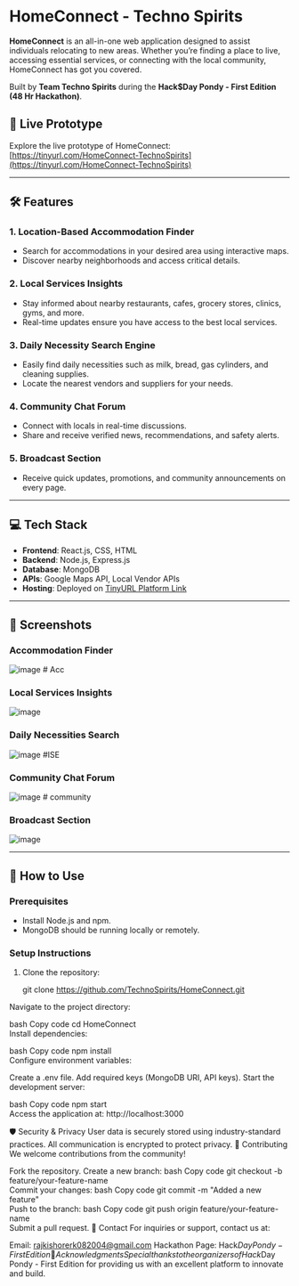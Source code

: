 # HomeConnect - Techno Spirits  

**HomeConnect** is an all-in-one web application designed to assist individuals relocating to new areas. Whether you’re finding a place to live, accessing essential services, or connecting with the local community, HomeConnect has got you covered.  

Built by **Team Techno Spirits** during the **Hack$Day Pondy - First Edition (48 Hr Hackathon)**.  

## 🚀 Live Prototype  
Explore the live prototype of HomeConnect: [https://tinyurl.com/HomeConnect-TechnoSpirits](https://tinyurl.com/HomeConnect-TechnoSpirits)  

---

## 🛠 Features  

### 1. **Location-Based Accommodation Finder**  
- Search for accommodations in your desired area using interactive maps.  
- Discover nearby neighborhoods and access critical details.  

### 2. **Local Services Insights**  
- Stay informed about nearby restaurants, cafes, grocery stores, clinics, gyms, and more.  
- Real-time updates ensure you have access to the best local services.  

### 3. **Daily Necessity Search Engine**  
- Easily find daily necessities such as milk, bread, gas cylinders, and cleaning supplies.  
- Locate the nearest vendors and suppliers for your needs.  

### 4. **Community Chat Forum**  
- Connect with locals in real-time discussions.  
- Share and receive verified news, recommendations, and safety alerts.  

### 5. **Broadcast Section**  
- Receive quick updates, promotions, and community announcements on every page.  

---

## 💻 Tech Stack  

- **Frontend**: React.js, CSS, HTML  
- **Backend**: Node.js, Express.js  
- **Database**: MongoDB  
- **APIs**: Google Maps API, Local Vendor APIs  
- **Hosting**: Deployed on [TinyURL Platform Link](https://tinyurl.com/HomeConnect-TechnoSpirits)  

---

## 📸 Screenshots  

### Accommodation Finder  
![image](https://github.com/user-attachments/assets/68639bbf-9d67-4549-8df4-74fdc0dbc369)  # Acc

### Local Services Insights  
![image](https://github.com/user-attachments/assets/8ffc9a43-06e0-4923-b0ed-9672d0a07a11)  

### Daily Necessities Search  
![image](https://github.com/user-attachments/assets/586cb917-8a54-4338-8181-9ab72ca6198c)  #ISE

### Community Chat Forum  
![image](https://github.com/user-attachments/assets/9cb73f00-b837-4e3a-aecf-95076551787e)  # community

### Broadcast Section  
![image](https://github.com/user-attachments/assets/acc180cd-b3a3-44c3-92b0-fd1c8896820b)  

---

## 📖 How to Use  

### Prerequisites  
- Install Node.js and npm.  
- MongoDB should be running locally or remotely.  

### Setup Instructions  
1. Clone the repository:  

   git clone https://github.com/TechnoSpirits/HomeConnect.git  

Navigate to the project directory:

bash
Copy code
cd HomeConnect  
Install dependencies:

bash
Copy code
npm install  
Configure environment variables:

Create a .env file.
Add required keys (MongoDB URI, API keys).
Start the development server:

bash
Copy code
npm start  
Access the application at:
http://localhost:3000

🛡 Security & Privacy
User data is securely stored using industry-standard practices.
All communication is encrypted to protect privacy.
🤝 Contributing
We welcome contributions from the community!

Fork the repository.
Create a new branch:
bash
Copy code
git checkout -b feature/your-feature-name  
Commit your changes:
bash
Copy code
git commit -m "Added a new feature"  
Push to the branch:
bash
Copy code
git push origin feature/your-feature-name  
Submit a pull request.
📧 Contact
For inquiries or support, contact us at:

Email: rajkishorerk082004@gmail.com
Hackathon Page: Hack$Day Pondy - First Edition
🎉 Acknowledgments
Special thanks to the organizers of Hack$Day Pondy - First Edition for providing us with an excellent platform to innovate and build.


